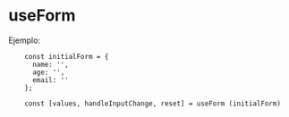 # useForm

Ejemplo:

```
    const initialForm = {
      name: '',
      age: '',
      email: ''
    };
    
    const [values, handleInputChange, reset] = useForm (initialForm)
```
